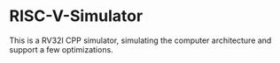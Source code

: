 # RISC-V-Simulator
This is a RV32I CPP simulator, simulating the computer architecture and support a few optimizations.
